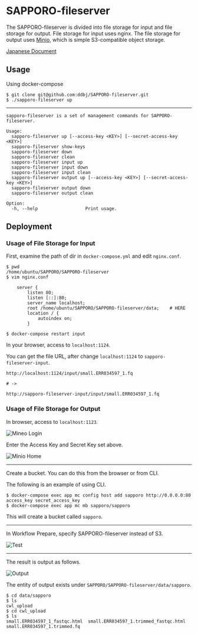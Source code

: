 # SAPPORO-fileserver

The SAPPORO-fileserver is divided into file storage for input and file storage for output. File storage for input uses nginx. The file storage for output uses [Minio](https://www.minio.io), which is simple S3-compatible object storage.

[Japanese Document](https://hackmd.io/s/rJHpJwkdE)

## Usage

Using docker-compose

```shell
$ git clone git@github.com:ddbj/SAPPORO-fileserver.git
$ ./sapporo-fileserver up
```

---

```
sapporo-fileserver is a set of management commands for SAPPORO-fileserver.

Usage:
  sapporo-fileserver up [--access-key <KEY>] [--secret-access-key <KEY>]
  sapporo-fileserver show-keys
  sapporo-fileserver down
  sapporo-fileserver clean
  sapporo-fileserver input up
  sapporo-fileserver input down
  sapporo-fileserver input clean
  sapporo-fileserver output up [--access-key <KEY>] [--secret-access-key <KEY>]
  sapporo-fileserver output down
  sapporo-fileserver output clean

Option:
  -h, --help                  Print usage.
```

## Deployment

### Usage of File Storage for Input

First, examine the path of dir in `docker-compose.yml` and edit `nginx.conf`.

```shell
$ pwd
/home/ubuntu/SAPPORO/SAPPORO-fileserver
$ vim nginx.conf

    server {
        listen 80;
        listen [::]:80;
        server_name localhost;
        root /home/ubuntu/SAPPORO/SAPPORO-fileserver/data;    # HERE
        location / {
            autoindex on;
        }

$ docker-compose restart input
```

In your browser, access to `localhost:1124`.

You can get the file URL, after change `localhost:1124` to `sapporo-fileserver-input`.

```
http://localhost:1124/input/small.ERR034597_1.fq

# ->

http://sapporo-fileserver-input/input/small.ERR034597_1.fq
```

### Usage of File Storage for Output

In browser, access to `localhost:1123`.

![Mineo Login](https://i.imgur.com/m1ghCUn.png)

Enter the Access Key and Secret Key set above.

![Minio Home](https://i.imgur.com/zKFAXzd.png)

---

Create a bucket. You can do this from the browser or from CLI.

The following is an example of using CLI.

```shell
$ docker-compose exec app mc config host add sapporo http://0.0.0.0:80 access_key secret_access_key
$ docker-compose exec app mc mb sapporo/sapporo
```

This will create a bucket called `sapporo`.

---

In Workflow Prepare, specify SAPPORO-fileserver instead of S3.

![Test](https://i.imgur.com/y0Tv7JZ.png)

---

The result is output as follows.

![Output](https://i.imgur.com/scZJbcm.png)

The entity of output exists under `SAPPORO/SAPPORO-fileserver/data/sapporo`.

```shell
$ cd data/sapporo
$ ls
cwl_upload
$ cd cwl_upload
$ ls
small.ERR034597_1_fastqc.html  small.ERR034597_1.trimmed_fastqc.html  small.ERR034597_1.trimmed.fq
```
